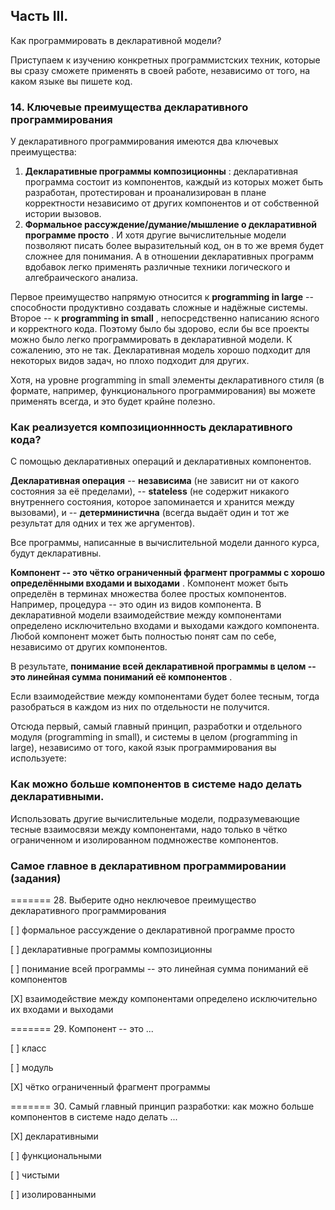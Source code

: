 ## Часть III.

Как программировать в декларативной модели?

Приступаем к изучению конкретных программистских техник, которые вы сразу сможете применять в своей работе, независимо от того, на каком языке вы пишете код.

### 14. Ключевые преимущества декларативного программирования

У декларативного программирования имеются два ключевых преимущества:

1. **Декларативные программы композиционны** : декларативная программа состоит из компонентов, каждый из которых может быть разработан, протестирован и проанализирован в плане корректности независимо от других компонентов и от собственной истории вызовов.
2. **Формальное рассуждение/думание/мышление о декларативной программе просто** . И хотя другие вычислительные модели позволяют писать более выразительный код, он в то же время будет сложнее для понимания. А в отношении декларативных программ вдобавок легко применять различные техники логического и алгебраического анализа.

Первое преимущество напрямую относится к **programming in large** -- способности продуктивно создавать сложные и надёжные системы. Второе -- к  **programming in small** , непосредственно написанию ясного и корректного кода. Поэтому было бы здорово, если бы все проекты можно было легко программировать в декларативной модели. К сожалению, это не так. Декларативная модель хорошо подходит для некоторых видов задач, но плохо подходит для других.

Хотя, на уровне programming in small элементы декларативного стиля (в формате, например, функционального программирования) вы можете применять всегда, и это будет крайне полезно.

### Как реализуется композиционнность декларативного кода?

С помощью декларативных операций и декларативных компонентов.

**Декларативная операция**
-- **независима** (не зависит ни от какого состояния за её пределами),
-- **stateless** (не содержит никакого внутреннего состояния, которое запоминается и хранится между вызовами), и
-- **детерминистична** (всегда выдаёт один и тот же результат для одних и тех же аргументов).

Все программы, написанные в вычислительной модели данного курса, будут декларативны.

**Компонент -- это чётко ограниченный фрагмент программы с хорошо определёнными входами и выходами** . Компонент может быть определён в терминах множества более простых компонентов. Например, процедура -- это один из видов компонента.
В декларативной модели взаимодействие между компонентами определено исключительно входами и выходами каждого компонента. Любой компонент может быть полностью понят сам по себе, независимо от других компонентов.

В результате,  **понимание всей декларативной программы в целом -- это линейная сумма пониманий её компонентов** .

Если взаимодействие между компонентами будет более тесным, тогда разобраться в каждом из них по отдельности не получится.

Отсюда первый, самый главный принцип, разработки и отдельного модуля (programming in small), и системы в целом (programming in large), независимо от того, какой язык программирования вы используете:

### Как можно больше компонентов в системе надо делать декларативными.

Использовать другие вычислительные модели, подразумевающие тесные взаимосвязи между компонентами, надо только в чётко ограниченном и изолированном подмножестве компонентов.


### Самое главное в декларативном программировании (задания)

======= 28. Выберите одно неключевое преимущество декларативного программирования

[ ] формальное рассуждение о декларативной программе просто

[ ] декларативные программы композиционны

[ ] понимание всей программы -- это линейная сумма пониманий её компонентов

[X] взаимодействие между компонентами определено исключительно их входами и выходами

======= 29. Компонент -- это ...

[ ] класс

[ ] модуль

[X] чётко ограниченный фрагмент программы

======= 30. Самый главный принцип разработки: как можно больше компонентов в системе надо делать ...

[X] декларативными

[ ] функциональными

[ ] чистыми

[ ] изолированными
